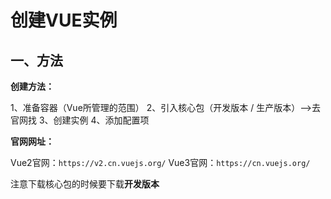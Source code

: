 # 创建VUE实例

## 一、方法

**创建方法：**

1、准备容器（Vue所管理的范围）
2、引入核心包（开发版本 / 生产版本）-->去官网找
3、创建实例
4、添加配置项

**官网网址：**

Vue2官网：`https://v2.cn.vuejs.org/`
Vue3官网：`https://cn.vuejs.org/`

注意下载核心包的时候要下载**开发版本**
